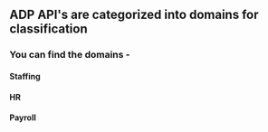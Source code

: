
## ADP API's are categorized into domains for classification 

### You can find the domains -

#### Staffing
#### HR
#### Payroll
